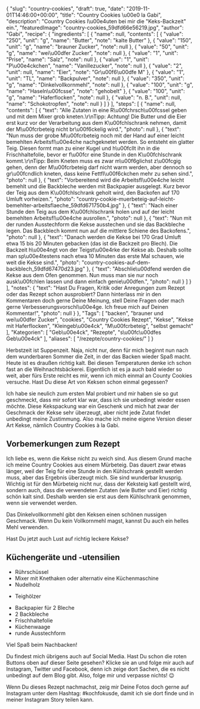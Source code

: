 {
    "slug": "country-cookies",
    "draft": true,
    "date": "2019-11-01T14:46:00+00:00",
    "title": "Country Cookies \u00e0 la Gabi",
    "description": "Country Cookies l\u00e4uten bei mir die \"Keks-Backzeit\" ein.",
    "featuredImage": "country-cookies_59dfd66e56219.jpg",
    "author": "Gabi",
    "recipe": {
        "ingredients": [
            {
                "name": null,
                "contents": [
                    {
                        "value": "250",
                        "unit": "g",
                        "name": "Butter",
                        "note": "kalte Butter"
                    },
                    {
                        "value": "150",
                        "unit": "g",
                        "name": "brauner Zucker",
                        "note": null
                    },
                    {
                        "value": "50",
                        "unit": "g",
                        "name": "wei\u00dfer Zucker",
                        "note": null
                    },
                    {
                        "value": "1",
                        "unit": "Prise",
                        "name": "Salz",
                        "note": null
                    },
                    {
                        "value": "1",
                        "unit": "P\u00e4ckchen",
                        "name": "Vanillezucker",
                        "note": null
                    },
                    {
                        "value": "2",
                        "unit": null,
                        "name": "Eier",
                        "note": "Gr\u00f6\u00dfe M"
                    },
                    {
                        "value": "1",
                        "unit": "TL",
                        "name": "Backpulver",
                        "note": null
                    },
                    {
                        "value": "350",
                        "unit": "g",
                        "name": "Dinkelvollkornmehl",
                        "note": null
                    },
                    {
                        "value": "100",
                        "unit": "g",
                        "name": "Haseln\u00fcsse",
                        "note": "gehobelt"
                    },
                    {
                        "value": "100",
                        "unit": "g",
                        "name": "Haferflocken",
                        "note": null
                    },
                    {
                        "value": "n. B.",
                        "unit": null,
                        "name": "Schokotropfen",
                        "note": null
                    }
                ]
            }
        ],
        "steps": [
            {
                "name": null,
                "contents": [
                    {
                        "text": "Alle Zutaten in eine R\u00fchrsch\u00fcssel geben und mit dem Mixer grob kneten.\r\nTipp: Achtung! Die Butter und die Eier erst kurz vor der Verarbeitung aus dem K\u00fchlschrank nehmen, damit der M\u00fcrbeteig nicht br\u00f6ckelig wird.",
                        "photo": null
                    },
                    {
                        "text": "Nun muss der grobe M\u00fcrbeteig noch mit der Hand auf einer leicht bemehlten Arbeitsfl\u00e4che nachgeknetet werden. So entsteht ein glatter Teig. Diesen formt man zu einer Kugel und h\u00fcllt ihn in die Frischhaltefolie, bevor er f\u00fcr eine Stunde in den K\u00fchlschrank kommt.\r\nTipp: Beim Kneten muss es zwar m\u00f6glichst z\u00fcgig gehen, denn der M\u00fcrbeteig darf nicht warm werden, aber dennoch so gr\u00fcndlich kneten, dass keine Fettfl\u00f6ckchen mehr zu sehen sind.",
                        "photo": null
                    },
                    {
                        "text": "Vorbereitend wird die Arbeitsfl\u00e4che leicht bemehlt und die Backbleche werden mit Backpapier ausgelegt. Kurz bevor der Teig aus dem K\u00fchlschrank geholt wird, den Backofen auf 170 Umluft vorheizen.",
                        "photo": "country-cookie-muerbeteig-auf-leicht-bemehlter-arbeitsflaeche_59dfd671750b4.jpg"
                    },
                    {
                        "text": "Nach einer Stunde den Teig aus dem K\u00fchlschrank holen und auf der leicht bemehlten Arbeitsfl\u00e4che ausrollen.",
                        "photo": null
                    },
                    {
                        "text": "Nun mit der runden Ausstechform die Kekse ausstechen und sie das Backbleche legen. Das Backblech kommt nun auf die mittlere Schiene des Backofens.",
                        "photo": null
                    },
                    {
                        "text": "Danach werden die Kekse bei 170 Grad Umluft etwa 15 bis 20 Minuten gebacken (das ist die Backzeit pro Blech). Die Backzeit h\u00e4ngt  von der Teigst\u00e4rke der Kekse ab. Deshalb sollte man sp\u00e4testens nach etwa 10 Minuten das erste Mal schauen, wie weit die Kekse sind.",
                        "photo": "country-cookies-auf-dem-backblech_59dfd67470d23.jpg"
                    },
                    {
                        "text": "Abschlie\u00dfend werden die Kekse aus dem Ofen genommen. Nun muss man sie nur noch ausk\u00fchlen lassen und dann einfach genie\u00dfen.",
                        "photo": null
                    }
                ]
            }
        ],
        "notes": {
            "text": "Hast Du Fragen, Kritik oder Anregungen zum Rezept oder das Rezept schon ausprobiert? Dann hinterlass mir in den Kommentaren doch gerne Deine Meinung, stell Deine Fragen oder mach gerne Verbesserungsvorschl\u00e4ge. Ich freue mich auf Deinen Kommentar!",
            "photo": null
        }
    },
    "Tags": [
        "backen",
        "brauner und wei\u00dfer Zucker",
        "cookies",
        "Country Cookies Rezept",
        "Kekse",
        "Kekse mit Haferflocken",
        "Kleingeb\u00e4ck",
        "M\u00fcrbeteig",
        "selbst gemacht"
    ],
    "Kategorien": [
        "Geb\u00e4ck",
        "Rezepte",
        "s\u00fc\u00dfes Geb\u00e4ck"
    ],
    "aliases": [
        "\/rezepte\/country-cookies\/"
    ]
}

Herbstzeit ist Suppenzeit. Naja, nicht nur, denn für mich beginnt nun nach dem wunderbaren Sommer die Zeit, in der das Backen wieder Spaß macht. Heute ist es draußen richtig kalt. Bei diesen Temperaturen denke ich schon fast an die Weihnachtsbäckerei. Eigentlich ist es ja auch bald wieder so weit, aber fürs Erste reicht es mir, wenn ich mich einmal an County Cookies versuche. Hast Du diese Art von Keksen schon einmal gegessen?

Ich habe sie neulich zum ersten Mal probiert und mir haben sie so gut geschmeckt, dass mir sofort klar war, dass ich sie unbedingt wieder essen möchte. Diese Kekspackung war ein Geschenk und mich hat zwar der Geschmack der Kekse sehr überzeugt, aber nicht jede Zutat findet unbedingt meine Zustimmung. Also mache ich meine eigene Version dieser Art Kekse, nämlich Country Cookies à la Gabi.

## Vorbemerkungen zum Rezept

Ich liebe es, wenn die Kekse nicht zu weich sind. Aus diesem Grund mache ich meine Country Cookies aus einem Mürbeteig. Das dauert zwar etwas länger, weil der Teig für eine Stunde in den Kühlschrank gestellt werden muss, aber das Ergebnis überzeugt mich. Sie sind wunderbar knusprig.
Wichtig ist für den Mürbeteig nicht nur, dass der Keksteig katl gestellt wird, sondern auch, dass die verwendeten Zutaten (wie Butter und Eier) richtig schön kalt sind. Deshalb werden sie erst aus dem Kühlschrank genommen, wenn sie verwendet werden.

Das Dinkelvollkornmehl gibt den Keksen einen schönen nussigen Geschmack. Wenn Du kein Vollkornmehl magst, kannst Du auch ein helles Mehl verwenden.

Hast Du jetzt auch Lust auf richtig leckere Kekse?

## Küchengeräte und -utensilien

 * Rührschüssel
 * Mixer mit Knethaken oder alternativ eine Küchenmaschine
 * Nudelholz
 - Teighölzer
 * Backpapier für 2 Bleche
 * 2 Backbleche
 * Frischhaltefolie
 * Küchenwaage 
 * runde Ausstechform

 Viel Spaß beim Nachbacken!

 Du findest mich übrigens auch auf Social Media. Hast Du schon die roten Buttons oben auf dieser Seite gesehen? Klicke sie an und folge mir auch auf Instagram, Twitter und Facebook, denn ich zeige dort Sachen, die es nicht unbedingt auf dem Blog gibt. Also, folge mir und verpasse nichts! 😉

Wenn Du dieses Rezept nachmachst, zeig mir Deine Fotos doch gerne auf Instagram unter dem Hashtag: #kochfokusde, damit ich sie dort finde und in meiner Instagram Story teilen kann.